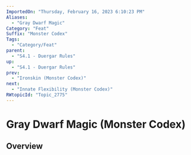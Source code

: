 ```yaml
---
ImportedOn: "Thursday, February 16, 2023 6:10:23 PM"
Aliases:
  - "Gray Dwarf Magic"
Category: "Feat"
Suffix: "Monster Codex"
Tags:
  - "Category/Feat"
parent:
  - "S4.1 - Duergar Rules"
up:
  - "S4.1 - Duergar Rules"
prev:
  - "Ironskin (Monster Codex)"
next:
  - "Innate Flexibility (Monster Codex)"
RWtopicId: "Topic_2775"
---
```

# Gray Dwarf Magic (Monster Codex)
## Overview

